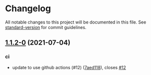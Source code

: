 # Changelog

All notable changes to this project will be documented in this file. See [standard-version](https://github.com/conventional-changelog/standard-version) for commit guidelines.

## [1.1.2-0](https://github.com/niklasvh/css-line-break/compare/v1.1.1...v1.1.2-0) (2021-07-04)


### ci

* update to use github actions (#12) ([7aed118](https://github.com/niklasvh/css-line-break/commit/7aed11880975b6faf6e46caed93b6d225babd943)), closes [#12](https://github.com/niklasvh/css-line-break/issues/12)

